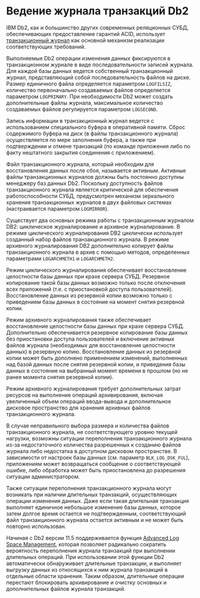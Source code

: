# Ведение журнала транзакций Db2

IBM Db2, как и большинство других современных реляционных СУБД, обеспечивающих
предоставление гарантий ACID, использует
[транзакционный журнал](https://www.ibm.com/support/knowledgecenter/SSEPGG_11.5.0/com.ibm.db2.luw.admin.ha.doc/doc/c0006073.html)
как основной механизм реализации соответствующих требований.

Выполняемые Db2 операции изменения данных фиксируются в транзакционном журнале
в виде последовательности записей журнала. Для каждой базы данных ведется
собственный транзакционный журнал, представляющий собой последовательность
файлов на диске. Размер единичного файла определяется параметром `LOGFILSIZ`,
количество первоначально создаваемых файлов определяется параметром `LOGPRIMARY`.
При необходимости Db2 может создать дополнительные файлы журнала, максимальное количество
создаваемых файлов регулируется параметром `LOGSECOND`.

Запись информации в транзакционный журнал ведется с
использованием специального буфера в оперативной памяти. Сброс содержимого
буфера на диск (в файлы транзакционного журнала) осуществляется по мере
заполнения буфера, а также при подтверждении и отмене
транзакций (по команде приложения либо по факту нештатного закрытия соединения
с приложением).

Файл транзакционного журнала, который необходим для восстановления
данных после сбоя, называется активным. Активные файлы транзакционных
журналов должны быть постоянно доступны менеджеру баз данных
Db2. Поскольку доступность файлов транзакционного журнала является
критической для обеспечения работоспособности СУБД, предусмотрен
механизм зеркального хранения транзакционных журналов в двух файловых
системах (настраивается параметром `LOGMIRROR`).

Существует два основных режима работы с транзакционным журналом DB2:
циклическое журналирование и архивное журналирование. В режиме
циклического журналирования DB2 циклически использует созданный набор
файлов транзакционного журнала. В режиме архивного журналирования DB2
дополнительно копирует файлы транзакционного журнала в архив с помощью
методов, определенных параметрами `LOGARCHMETH1` и `LOGARCHMETH2`.

Режим циклического журналирования обеспечивает восстановление
целостности базы данных при крахе сервера СУБД. Резервное копирование
такой базы данных возможно только после отключения всех приложений
(т.е. с приостановкой доступа пользователей). Восстановление данных из
резервной копии возможно только с приведением базы данных в состояние
на момент снятия резервной копии.

Режим архивного журналирования также обеспечивает восстановление
целостности базы данных при крахе сервера СУБД. Дополнительно
обеспечивается резервное копирование базы данных без приостановки
доступа пользователей и включение активных файлов журнала (необходимых
для восстановления целостности данных) в резервную
копию. Восстановление данных из резервной копии может быть дополнено
применением изменений, выполненных над базой данных после снятия
резервной копии, и приведения базы данных в состояние на выбранный
момент времени в прошлом (но не ранее момента снятия резервной копии).

Режим архивного журналирования требует дополнительных затрат ресурсов
на выполнение операций архивирования, включая увеличенный объем
операций ввода-вывода и дополнительное дисковое пространство для
хранения архивных файлов транзакционного журнала.

В случае неправильного выбора размера и количества файлов
транзакционного журнала, не соответствующего уровню текущей нагрузки,
возможны ситуации переполнения транзакционного журнала из-за
недостаточного количества разрешенных к созданию файлов журнала либо
недостатка в доступном дисковом пространстве. В зависимости от
настроек базы данных (см. параметр `BLK_LOG_DSK_FUL`), приложениям
может возвращаться сообщение о соответствующей ошибке, либо обработка
может быть приостановлена до разрешения ситуации администратором.

Также ситуации переполнения транзакционного журнала могут возникать
при наличии длительных транзакций, осуществляющих операции изменения
данных. Даже если такая длительная транзакция выполняет единичное
небольшое изменение базы данных, которое затем долгое время остается
не подтвержденным, соответствующий файл транзакционного журнала
остается активным и не может быть повторно использован.

Начиная с Db2 версии 11.5 поддерживается функция
[Advanced Log Space Management](https://www.ibm.com/support/knowledgecenter/SSEPGG_11.5.0/com.ibm.db2.luw.admin.ha.doc/doc/c_adv_lsmg.html),
которая позволяет радикально сократить вероятность переполнения
журнала транзакций при выполнении длительных операций. При
использовании этой функции Db2 автоматически обнаруживает длительные
транзакции, и выполняет выгрузку данных из относящихся к ним журнала
транзакций в отдельные области хранения.  Таким образом, длительные
операции перестают блокировать архивирование и очистку основных и
дополнительных файлов журнала транзакций.
